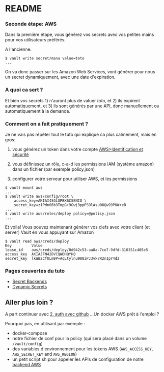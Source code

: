 # README #

### Seconde étape: AWS ###

Dans la première étape, vous générez vos secrets avec vos petites mains pour vos utilisateurs préférés.

A l'ancienne.

```
$ vault write secret/manu value=toto
...
```

On va donc passer sur les Amazon Web Services, vont générer pour nous un secret dynamiquement, avec une date d'expiration.

### A quoi ca sert ? ###

Et bien vos secrets 1) n'auront plus de valuer *toto*, et 2) ils expirent automatiquement, et 3) ils sont générés par une API, donc manuellement ou automatiquement à la demande.


### Comment on a fait pratiquement ? ###

Je ne vais pas répéter tout le tuto qui explique ca plus calmement, mais en gros:

1. vous générez un token dans votre compte [AWS>Identification et sécurité](https://console.aws.amazon.com/iam/home#/security_credential)

2. vous définissez un rôle, c-a-d les permissions IAM (système amazon) dans un fichier (par exemple policy.json)

3. configurer votre serveur pour utiliser AWS, et les permissions

```
$ vault mount aws
...
$ vault write aws/config/root \
    access_key=AKIAI4SGLQPBX6CSENIQ \
    secret_key=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
...
$ vault write aws/roles/deploy policy=@policy.json
...
```

Et voila! Vous pouvez maintenant générer vos clefs avec votre client (et server) Vault en vous appuyant sur Amazon

```
$ vault read aws/creds/deploy
Key         Value
lease_id    aws/creds/deploy/0d042c53-aa8a-7ce7-9dfd-310351c465e5
access_key  AKIAJFN42DVCQWDHQYHQ
secret_key  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
```

### Pages couvertes du tuto ###

* [Secret Backends](https://www.vaultproject.io/intro/getting-started/secret-backends.html)
* [Dynamic Secrets](https://www.vaultproject.io/intro/getting-started/dynamic-secrets.html)

## Aller plus loin ? ##

A part continuer avec [2. auth avec github](https://github.com/ebreton/atelier-vault/tree/master/2-auth%20avec%20github) ...Un docker AWS prêt à l'emploi ?

Pourquoi pas, en utilisant par exemple :

* docker-compose
* notre fichier de conf pour la policy (qui sera placé dans un volume `/vault/config`)
* des variables d'environnement pour les tokens AWS (`AWS_ACCESS_KEY`, `AWS_SECRET_KEY` and `AWS_REGION`)
* un petit script.sh pour appeler les APIs de configuration de notre [backend AWS](https://www.vaultproject.io/docs/secrets/aws/index.html)

```
```

